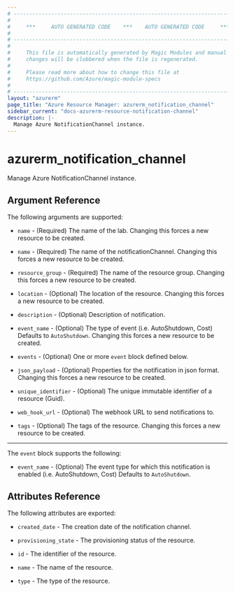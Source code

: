 ```yaml
---
# ----------------------------------------------------------------------------
#
#     ***     AUTO GENERATED CODE    ***    AUTO GENERATED CODE     ***
#
# ----------------------------------------------------------------------------
#
#     This file is automatically generated by Magic Modules and manual
#     changes will be clobbered when the file is regenerated.
#
#     Please read more about how to change this file at
#     https://github.com/Azure/magic-module-specs
#
# ----------------------------------------------------------------------------
layout: "azurerm"
page_title: "Azure Resource Manager: azurerm_notification_channel"
sidebar_current: "docs-azurerm-resource-notification-channel"
description: |-
  Manage Azure NotificationChannel instance.
---
```


# azurerm_notification_channel

Manage Azure NotificationChannel instance.


## Argument Reference

The following arguments are supported:

* `name` - (Required) The name of the lab. Changing this forces a new resource to be created.

* `name` - (Required) The name of the notificationChannel. Changing this forces a new resource to be created.

* `resource_group` - (Required) The name of the resource group. Changing this forces a new resource to be created.

* `location` - (Optional) The location of the resource. Changing this forces a new resource to be created.

* `description` - (Optional) Description of notification.

* `event_name` - (Optional) The type of event (i.e. AutoShutdown, Cost) Defaults to `AutoShutdown`. Changing this forces a new resource to be created.

* `events` - (Optional) One or more `event` block defined below.

* `json_payload` - (Optional) Properties for the notification in json format. Changing this forces a new resource to be created.

* `unique_identifier` - (Optional) The unique immutable identifier of a resource (Guid).

* `web_hook_url` - (Optional) The webhook URL to send notifications to.

* `tags` - (Optional) The tags of the resource. Changing this forces a new resource to be created.

---

The `event` block supports the following:

* `event_name` - (Optional) The event type for which this notification is enabled (i.e. AutoShutdown, Cost) Defaults to `AutoShutdown`.

## Attributes Reference

The following attributes are exported:

* `created_date` - The creation date of the notification channel.

* `provisioning_state` - The provisioning status of the resource.

* `id` - The identifier of the resource.

* `name` - The name of the resource.

* `type` - The type of the resource.
